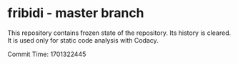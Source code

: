 # fribidi - master branch

This repository contains frozen state of the repository.
Its history is cleared. It is used only for static code
analysis with Codacy.

Commit Time: 1701322445